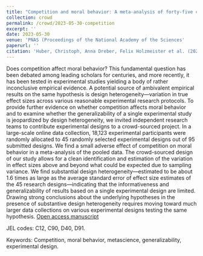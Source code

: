 ```yaml
---
title: "Competition and moral behavior: A meta-analysis of forty-five crowd-sourced experimental designs"
collection: crowd
permalink: /crowd/2023-05-30-competition
excerpt: ''
date: 2023-05-30
venue: 'PNAS (Proceedings of the National Academy of the Sciences'
paperurl: ''
citation: 'Huber, Christoph, Anna Dreber, Felix Holzmeister et al. (2023). &quot;Competition and moral behavior: A meta-analysis of forty-five crowd-sourced experimental designs.&quot; <i>PNAS</i>, Vol. 120(23), e2215572120.'
---
```

Does  competition  affect  moral  behavior?  This  fundamental  question  has  been  debated among leading scholars for centuries, and more recently, it has been tested in experimental studies yielding a body of rather inconclusive empirical evidence. A potential source of ambivalent empirical results on the same hypothesis is design heterogeneity—variation in true effect sizes across various reasonable experimental research protocols. To provide further evidence on whether competition affects moral behavior and to examine whether the generalizability of a single experimental study is  jeopardized  by  design  heterogeneity,  we  invited  independent  research  teams  to  contribute experimental designs to a crowd-sourced project. In a large-scale online data  collection,  18,123  experimental  participants  were  randomly  allocated  to  45  randomly selected experimental designs out of 95 submitted designs. We find a small adverse  effect  of  competition  on  moral  behavior  in  a  meta-analysis  of  the  pooled  data.  The  crowd-sourced  design  of  our  study  allows  for  a  clean  identification  and  estimation of the variation in effect sizes above and beyond what could be expected due to sampling variance. We find substantial design heterogeneity—estimated to be about 1.6 times as large as the average standard error of effect size estimates of the 45 research designs—indicating that the informativeness and generalizability of results based on a single experimental design are limited. Drawing strong conclusions about the underlying hypotheses in the presence of substantive design heterogeneity requires moving toward much larger data collections on various experimental designs testing the same hypothesis.
[Open access manuscript](www.pnas.org/doi/epdf/10.1073/pnas.2215572120)

JEL codes: C12, C90, D40, D91.

Keywords: Competition, moral behavior, metascience, generalizability, experimental design.
